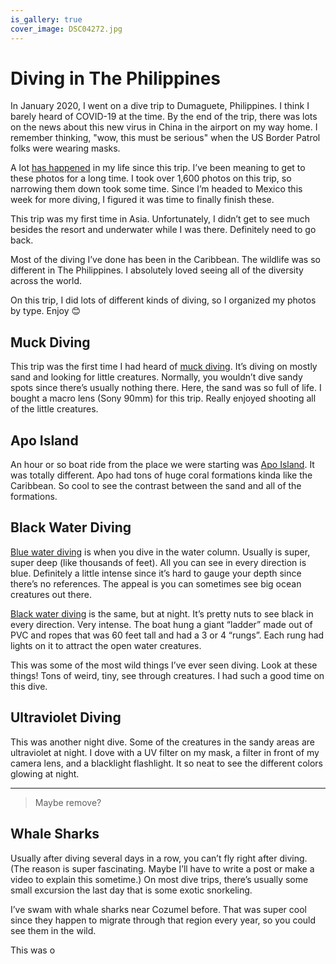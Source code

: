 ```yaml
---
is_gallery: true
cover_image: DSC04272.jpg
---
```


# Diving in The Philippines

In January 2020, I went on a dive trip to Dumaguete, Philippines. I think I barely heard of COVID-19 at the time. By the end of the trip, there was lots on the news about this new virus in China in the airport on my way home. I remember thinking, "wow, this must be serious" when the US Border Patrol folks were wearing masks.

A lot [has happened](https://soffes.blog/2020) in my life since this trip. I’ve been meaning to get to these photos for a long time. I took over 1,600 photos on this trip, so narrowing them down took some time. Since I’m headed to Mexico this week for more diving, I figured it was time to finally finish these.

This trip was my first time in Asia. Unfortunately, I didn’t get to see much besides the resort and underwater while I was there. Definitely need to go back.

Most of the diving I’ve done has been in the Caribbean. The wildlife was so different in The Philippines. I absolutely loved seeing all of the diversity across the world.

On this trip, I did lots of different kinds of diving, so I organized my photos by type. Enjoy 😊

## Muck Diving

This trip was the first time I had heard of [muck diving](https://en.wikipedia.org/wiki/Muck_diving). It’s diving on mostly sand and looking for little creatures. Normally, you wouldn’t dive sandy spots since there’s usually nothing there. Here, the sand was so full of life. I bought a macro lens (Sony 90mm) for this trip. Really enjoyed shooting all of the little creatures.

## Apo Island

An hour or so boat ride from the place we were starting was [Apo Island](https://en.wikipedia.org/wiki/Apo_Island). It was totally different. Apo had tons of huge coral formations kinda like the Caribbean. So cool to see the contrast between the sand and all of the formations.

## Black Water Diving

[Blue water diving](https://en.wikipedia.org/wiki/Open-water_diving#Blue-water_diving) is when you dive in the water column. Usually is super, super deep (like thousands of feet). All you can see in every direction is blue. Definitely a little intense since it’s hard to gauge your depth since there’s no references. The appeal is you can sometimes see big ocean creatures out there.

[Black water diving](https://en.wikipedia.org/wiki/Open-water_diving#Black-water_diving_and_blackwater_photography) is the same, but at night. It’s pretty nuts to see black in every direction. Very intense. The boat hung a giant “ladder” made out of PVC and ropes that was 60 feet tall and had a 3 or 4 “rungs”. Each rung had lights on it to attract the open water creatures.

This was some of the most wild things I’ve ever seen diving. Look at these things! Tons of weird, tiny, see through creatures. I had such a good time on this dive.

## Ultraviolet Diving

This was another night dive. Some of the creatures in the sandy areas are ultraviolet at night. I dove with a UV filter on my mask, a filter in front of my camera lens, and a blacklight flashlight. It so neat to see the different colors glowing at night.

---

> Maybe remove?

## Whale Sharks

Usually after diving several days in a row, you can’t fly right after diving. (The reason is super fascinating. Maybe I’ll have to write a post or make a video to explain this sometime.) On most dive trips, there’s usually some small excursion the last day that is some exotic snorkeling.

I’ve swam with whale sharks near Cozumel before. That was super cool since they happen to migrate through that region every year, so you could see them in the wild.

This was o
